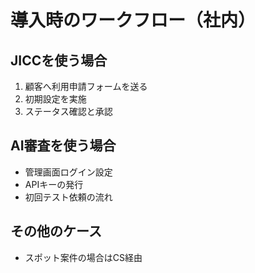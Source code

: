 # 導入時のワークフロー（社内）

## JICCを使う場合
1. 顧客へ利用申請フォームを送る
2. 初期設定を実施
3. ステータス確認と承認

## AI審査を使う場合
- 管理画面ログイン設定
- APIキーの発行
- 初回テスト依頼の流れ

## その他のケース
- スポット案件の場合はCS経由
